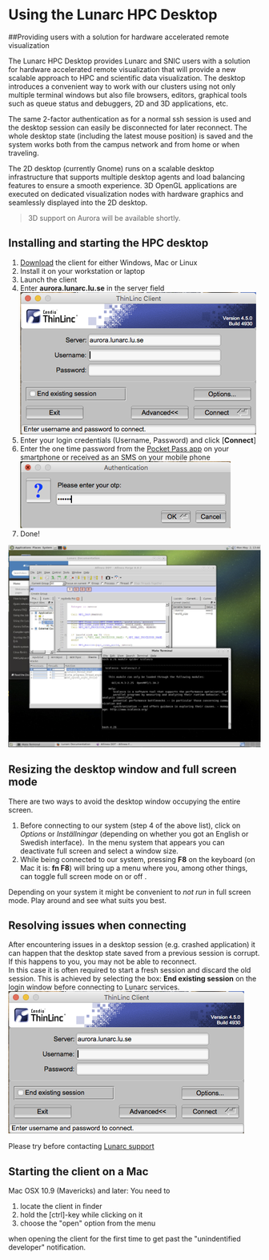 # Using the Lunarc HPC Desktop #
##Providing users with a solution for hardware accelerated remote visualization

The Lunarc HPC Desktop provides Lunarc and SNIC users with a solution for hardware accelerated remote visualization that will provide a new scalable approach to HPC and scientific data visualization. The desktop introduces a convenient way to work with our clusters using not only multiple terminal windows but also file browsers, editors, graphical tools such as queue status and debuggers, 2D and 3D applications, etc.

The same 2-factor authentication as for a normal ssh session is used and the desktop session can easily be disconnected for later reconnect. The whole desktop state (including the latest mouse position) is saved and the system works both from the campus network and from home or when traveling.

The 2D desktop (currently Gnome) runs on a scalable desktop infrastructure that supports multiple desktop agents and load balancing features to ensure a smooth experience. 3D OpenGL applications are executed on dedicated visualization nodes with hardware graphics and seamlessly displayed into the 2D desktop.

> 3D support on Aurora will be available shortly.

<!--
The following applications are installed and accessible from the drop down menus (more will come):

 * Abacus CAE
 * Paraview 
 * Allinea DDT debugger
 * Queue status
 * ARC storage tools (for accessing the national storage)
 * Editors
 * File browser
 * Misc graphics applications
 * Terminal
 * Firefox 
-->

## Installing and starting the HPC desktop

 1. [Download](https://www.cendio.com/thinlinc/download "Download") the client for either Windows, Mac or Linux 
 1. Install it on your workstation or laptop
 1. Launch the client
 1. Enter **aurora.lunarc.lu.se** in the server field ![login window](images/desktopLogin.png "Desktop login window")
 1. Enter your login credentials (Username, Password) and click [**Connect**]
 1. Enter the one time password from the [Pocket Pass app]((http://lunarc-documentation.readthedocs.io/en/latest/authenticator_howto/)) on your smartphone or received as an SMS on your mobile phone ![otp input screen](images/desktopOTP.png "OTP input screen")
 1. Done!

 ![sample screen](images/desktopSampleScreen.png "Desktop sample screen")


## Resizing the desktop window and full screen mode

There are two ways to avoid the desktop window occupying the entire screen. 

1. Before connecting to our system (step 4 of the above list), click on *Options* or *Inställningar* (depending on whether you got an English or Swedish interface).  In the menu system that appears you can deactivate full screen and select a window size.  
2. While being connected to our system, pressing **F8** on the keyboard (on Mac it is: **fn F8**) will bring up a menu where you, among other things, can toggle full screen mode on or off . 

Depending on your system it might be convenient to *not run* in full screen mode. Play around and see what suits you best.


## Resolving issues when connecting

After encountering issues in a desktop session (e.g. crashed application) it can happen that the desktop state saved from a previous session is corrupt. If this happens to you, you may not be able to reconnect.  
In this case it is often required to start a fresh session and discard the old session.  This is achieved by selecting the box: **End existing session** on the login window before connecting to Lunarc services.
![login window](images/desktopLogin.png "Desktop login window")

Please try before contacting [Lunarc support](http://www.lunarc.lu.se/support/support_form "Lunarc support form")

## Starting the client on a Mac
Mac OSX 10.9 (Mavericks) and later: You need to

1. locate the client in finder
2. hold the [ctrl]-key while clicking on it
3. choose the "open" option from the menu  

when opening the client for the first time to get past the "unindentified developer" notification.


